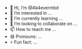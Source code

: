 - 👋 Hi, I’m @Ak4evermbd
- 👀 I’m interested in ...
- 🌱 I’m currently learning ...
- 💞️ I’m looking to collaborate on ...
- 📫 How to reach me ...
- 😄 Pronouns: ...
- ⚡ Fun fact: ...

<!---
Ak4evermbd/Ak4evermbd is a ✨ special ✨ repository because its `README.md` (this file) appears on your GitHub profile.
You can click the Preview link to take a look at your changes.
--->
